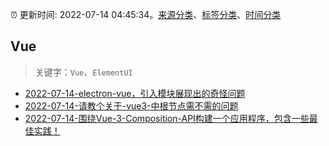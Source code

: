 :alarm_clock: 更新时间: 2022-07-14 04:45:34。[来源分类](../README.md)、[标签分类](../TAGS.md)、[时间分类](../TIMELINE.md)

## Vue


> 关键字：`Vue`、`ElementUI`



- [2022-07-14-electron-vue，引入模块展现出的奇怪问题](https://www.v2ex.com/t/866102) 
- [2022-07-14-请教个关于-vue3-中根节点需不需的问题](https://www.v2ex.com/t/866079) 
- [2022-07-14-围绕Vue-3-Composition-API构建一个应用程序，包含一些最佳实践！](https://toutiao.io/k/qqlzah4) 